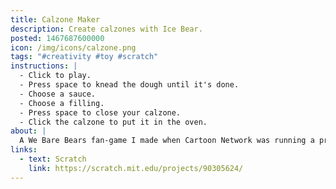 ```yaml
---
title: Calzone Maker
description: Create calzones with Ice Bear.
posted: 1467687600000
icon: /img/icons/calzone.png
tags: "#creativity #toy #scratch"
instructions: |
  - Click to play.
  - Press space to knead the dough until it's done.
  - Choose a sauce.
  - Choose a filling.
  - Press space to close your calzone.
  - Click the calzone to put it in the oven.
about: |
  A We Bare Bears fan-game I made when Cartoon Network was running a promotion on Scratch, based on one of the first episodes of the series.
links:
  - text: Scratch
    link: https://scratch.mit.edu/projects/90305624/
---
```


<scratch url="https://scratch.mit.edu/projects/90305624/"></scratch>
